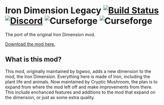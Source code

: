 # Iron Dimension Legacy [![Build Status](https://travis-ci.org/Cryptic-Mushroom/Iron-Dimension-Legacy.svg?branch=master)](https://travis-ci.org/Cryptic-Mushroom/Iron-Dimension-Legacy) [![Discord](https://img.shields.io/discord/382958565125521412.svg?colorB=7289DA&logo=data%3Aimage%2Fpng%3Bbase64%2CiVBORw0KGgoAAAANSUhEUgAAAHYAAABWAgMAAABnZYq0AAAACVBMVEUAAB38%2FPz%2F%2F%2F%2Bm8P%2F9AAAAAXRSTlMAQObYZgAAAAFiS0dEAIgFHUgAAAAJcEhZcwAACxMAAAsTAQCanBgAAAAHdElNRQfhBxwQJhxy2iqrAAABoElEQVRIx7WWzdGEIAyGgcMeKMESrMJ6rILZCiiBg4eYKr%2Fd1ZAfgXFm98sJfAyGNwno3G9sLucgYGpQ4OGVRxQTREMDZjF7ILSWjoiHo1n%2BE03Aw8p7CNY5IhkYd%2F%2F6MtO3f8BNhR1QWnarCH4tr6myl0cWgUVNcfMcXACP1hKrGMt8wcAyxide7Ymcgqale7hN6846uJCkQxw6GG7h2MH4Czz3cLqD1zHu0VOXMfZjHLoYvsdd0Q7ZvsOkafJ1P4QXxrWFd14wMc60h8JKCbyQvImzlFjyGoZTKzohwWR2UzSONHhYXBQOaKKsySsahwGGDnb%2FiYPJw22sCqzirSULYy1qtHhXGbtgrM0oagBV4XiTJok3GoLoDNH8ooTmBm7ZMsbpFzi2bgPGoXWXME6XT%2BRJ4GLddxJ4PpQy7tmfoU2HPN6cKg%2BledKHBKlF8oNSt5w5g5o8eXhu1IOlpl5kGerDxIVT%2BztzKepulD8utXqpChamkzzuo7xYGk%2FkpSYuviLXun5bzdRf0Krejzqyz7Z3p0I1v2d6HmA07dofmS48njAiuMgAAAAASUVORK5CYII%3D)](https://discord.gg/Rdc86yA) ![Curseforge](http://cf.way2muchnoise.eu/versions/For%20MC_iron-dimension-legacy_all.svg) ![Curseforge](http://cf.way2muchnoise.eu/full_iron-dimension-legacy_downloads.svg)

The port of the original Iron Dimension mod.

[Download the mod here.](https://minecraft.curseforge.com/projects/iron-dimension-legacy)

## What is this mod?
This mod, originally maintained by bgwoo, adds a new dimension to the mod, the Iron Dimension. Everything here is made of Iron, including the plant life and animals. Now maintained by Cryptic Mushroom, the plan is to expand from where the mod left off and make improvements from there. This include enchanced features and additions to the mod that expand on the dimension, or just as some extra quality.
